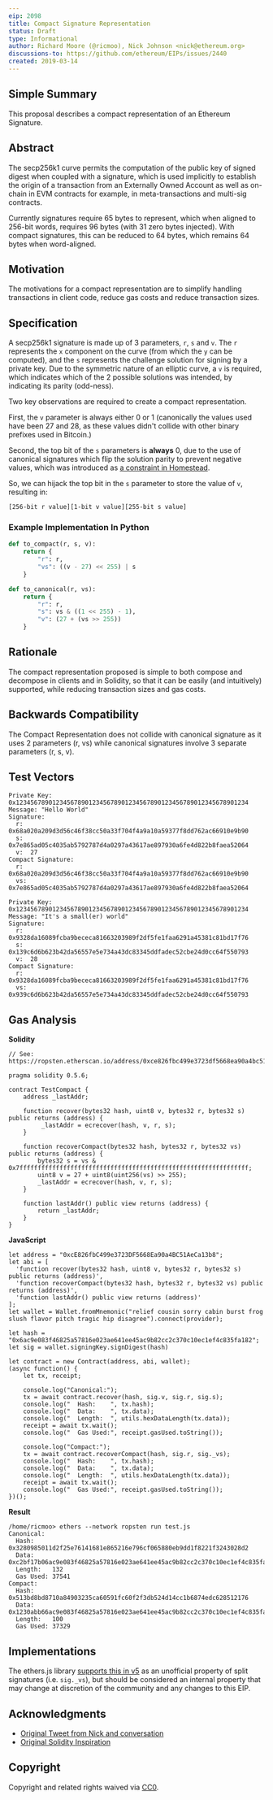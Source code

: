 ```yaml
---
eip: 2098
title: Compact Signature Representation
status: Draft
type: Informational
author: Richard Moore (@ricmoo), Nick Johnson <nick@ethereum.org>
discussions-to: https://github.com/ethereum/EIPs/issues/2440
created: 2019-03-14
---
```


## Simple Summary

This proposal describes a compact representation of an Ethereum Signature.


## Abstract

The secp256k1 curve permits the computation of the public key of signed
digest when coupled with a signature, which is used implicitly to
establish the origin of a transaction from an Externally Owned Account
as well as on-chain in EVM contracts for example, in meta-transactions and
multi-sig contracts.

Currently signatures require 65 bytes to represent, which when aligned
to 256-bit words, requires 96 bytes (with 31 zero bytes injected). With
compact signatures, this can be reduced to 64 bytes, which remains 64
bytes when word-aligned.


## Motivation

The motivations for a compact representation are to simplify handling
transactions in client code, reduce gas costs and reduce transaction sizes.


## Specification

A secp256k1 signature is made up of 3 parameters, `r`, `s` and `v`. The `r`
represents the `x` component on the curve (from which the `y` can be
computed), and the `s` represents the challenge solution for signing by a
private key. Due to the symmetric nature of an elliptic curve, a `v` is
required, which indicates which of the 2 possible solutions was intended,
by indicating its parity (odd-ness).

Two key observations are required to create a compact representation.

First, the `v` parameter is always either 0 or 1 (canonically the values used
have been 27 and 28, as these values didn't collide with other binary prefixes
used in Bitcoin.)

Second, the top bit of the `s` parameters is **always** 0, due to the use of
canonical signatures which flip the solution parity to prevent negative values,
which was introduced as [a constraint in Homestead](https://eips.ethereum.org/EIPS/eip-2).

So, we can hijack the top bit in the `s` parameter to store the value of `v`, resulting in:

```
[256-bit r value][1-bit v value][255-bit s value]
```


### Example Implementation In Python

```python
def to_compact(r, s, v):
    return {
        "r": r,
        "vs": ((v - 27) << 255) | s
    }

def to_canonical(r, vs):
    return {
        "r": r,
        "s": vs & ((1 << 255) - 1),
        "v": (27 + (vs >> 255))
    }
```


## Rationale

The compact representation proposed is simple to both compose and decompose
in clients and in Solidity, so that it can be easily (and intuitively) supported,
while reducing transaction sizes and gas costs.


## Backwards Compatibility

The Compact Representation does not collide with canonical signature as
it uses 2 parameters (r, vs) while canonical signatures involve 3
separate parameters (r, s, v).


## Test Vectors

```
Private Key: 0x1234567890123456789012345678901234567890123456789012345678901234
Message: "Hello World"
Signature:
  r:  0x68a020a209d3d56c46f38cc50a33f704f4a9a10a59377f8dd762ac66910e9b90
  s:  0x7e865ad05c4035ab5792787d4a0297a43617ae897930a6fe4d822b8faea52064
  v:  27
Compact Signature:
  r:  0x68a020a209d3d56c46f38cc50a33f704f4a9a10a59377f8dd762ac66910e9b90
  vs: 0x7e865ad05c4035ab5792787d4a0297a43617ae897930a6fe4d822b8faea52064
```

```
Private Key: 0x1234567890123456789012345678901234567890123456789012345678901234
Message: "It's a small(er) world"
Signature:
  r:  0x9328da16089fcba9bececa81663203989f2df5fe1faa6291a45381c81bd17f76
  s:  0x139c6d6b623b42da56557e5e734a43dc83345ddfadec52cbe24d0cc64f550793
  v:  28
Compact Signature:
  r:  0x9328da16089fcba9bececa81663203989f2df5fe1faa6291a45381c81bd17f76
  vs: 0x939c6d6b623b42da56557e5e734a43dc83345ddfadec52cbe24d0cc64f550793  
```


## Gas Analysis

**Solidity**

```
// See: https://ropsten.etherscan.io/address/0xce826fbc499e3723df5668ea90a4bc51aeca13b8

pragma solidity 0.5.6;

contract TestCompact {
    address _lastAddr;
    
    function recover(bytes32 hash, uint8 v, bytes32 r, bytes32 s) public returns (address) {
         _lastAddr = ecrecover(hash, v, r, s);
    }

    function recoverCompact(bytes32 hash, bytes32 r, bytes32 vs) public returns (address) {
        bytes32 s = vs & 0x7fffffffffffffffffffffffffffffffffffffffffffffffffffffffffffffff;
        uint8 v = 27 + uint8(uint256(vs) >> 255);
        _lastAddr = ecrecover(hash, v, r, s);
    }
    
    function lastAddr() public view returns (address) {
        return _lastAddr;
    }
}
```

**JavaScript**

```
let address = "0xcE826fbC499e3723DF5668Ea90a4BC51AeCa13b8";
let abi = [
  'function recover(bytes32 hash, uint8 v, bytes32 r, bytes32 s) public returns (address)',
  'function recoverCompact(bytes32 hash, bytes32 r, bytes32 vs) public returns (address)',
  'function lastAddr() public view returns (address)'
];
let wallet = Wallet.fromMnemonic("relief cousin sorry cabin burst frog slush flavor pitch tragic hip disagree").connect(provider);

let hash = "0x6ac9e083f46825a57816e023ae641ee45ac9b82cc2c370c10ec1ef4c835fa182";
let sig = wallet.signingKey.signDigest(hash)

let contract = new Contract(address, abi, wallet);
(async function() {
    let tx, receipt;

    console.log("Canonical:");
    tx = await contract.recover(hash, sig.v, sig.r, sig.s);
    console.log("  Hash:    ", tx.hash);
    console.log("  Data:    ", tx.data);
    console.log("  Length:  ", utils.hexDataLength(tx.data));  
    receipt = await tx.wait();
    console.log("  Gas Used:", receipt.gasUsed.toString());

    console.log("Compact:");
    tx = await contract.recoverCompact(hash, sig.r, sig._vs);
    console.log("  Hash:    ", tx.hash);
    console.log("  Data:    ", tx.data);
    console.log("  Length:  ", utils.hexDataLength(tx.data));
    receipt = await tx.wait();
    console.log("  Gas Used:", receipt.gasUsed.toString());
})();
```


**Result**

```
/home/ricmoo> ethers --network ropsten run test.js 
Canonical:
  Hash:     0x3280985011d2f25e76141681e865216e796cf065880eb9dd1f8221f3243028d2
  Data:     0xc2bf17b06ac9e083f46825a57816e023ae641ee45ac9b82cc2c370c10ec1ef4c835fa182000000000000000000000000000000000000000000000000000000000000001be95b1a8633ee7ff851f68cf4303030b1e2596d686cafd9803cef74919a9139291c492d05696da754cf342bec961d00d9f7dfac3ab90b1e9352177c7b9bfa2a5d
  Length:   132
  Gas Used: 37541
Compact:
  Hash:     0x513bd8bd8710a84903235ca60591fc60f2f3db524d14cc1b6874edc628512176
  Data:     0x1230abb66ac9e083f46825a57816e023ae641ee45ac9b82cc2c370c10ec1ef4c835fa182e95b1a8633ee7ff851f68cf4303030b1e2596d686cafd9803cef74919a9139291c492d05696da754cf342bec961d00d9f7dfac3ab90b1e9352177c7b9bfa2a5d
  Length:   100
  Gas Used: 37329
```


## Implementations

The ethers.js library [supports this in v5](https://github.com/ethers-io/ethers.js/blob/ethers-v5-beta/packages/bytes/src.ts/index.ts#L323)
as an unofficial property of split signatures (i.e. `sig._vs`), but should be
considered an internal property that may change at discretion of the community
and any changes to this EIP.


## Acknowledgments

- [Original Tweet from Nick and conversation](https://twitter.com/nicksdjohnson/status/1030830279487709185)
- [Original Solidity Inspiration](https://github.com/HarryR/solcrypto/blob/01a3c5d91053f3b8bffde328146d5f18015ebfed/contracts/ECDSA.sol#L6)


## Copyright

Copyright and related rights waived via [CC0](https://creativecommons.org/publicdomain/zero/1.0/).
